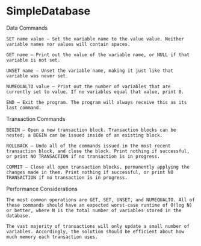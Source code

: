 # SimpleDatabase

Data Commands


    SET name value – Set the variable name to the value value. Neither variable names nor values will contain spaces.

    GET name – Print out the value of the variable name, or NULL if that variable is not set.

    UNSET name – Unset the variable name, making it just like that variable was never set.

    NUMEQUALTO value – Print out the number of variables that are currently set to value. If no variables equal that value, print 0.

    END – Exit the program. The program will always receive this as its last command.
    
    
Transaction Commands



    BEGIN – Open a new transaction block. Transaction blocks can be nested; a BEGIN can be issued inside of an existing block.

    ROLLBACK – Undo all of the commands issued in the most recent transaction block, and close the block. Print nothing if successful, or print NO TRANSACTION if no transaction is in progress.

    COMMIT – Close all open transaction blocks, permanently applying the changes made in them. Print nothing if successful, or print NO TRANSACTION if no transaction is in progress.
    
Performance Considerations



    The most common operations are GET, SET, UNSET, and NUMEQUALTO. All of these commands should have an expected worst-case runtime of O(log N) or better, where N is the total number of variables stored in the database.

    The vast majority of transactions will only update a small number of variables. Accordingly, the solution should be efficient about how much memory each transaction uses.




